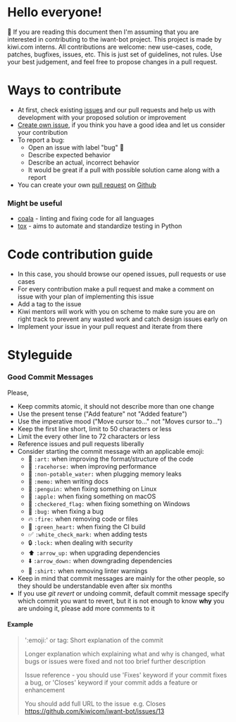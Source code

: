 # Hello everyone!

:star2: If you are reading this document then I'm assuming that you are interested in contributing to the iwant-bot project. This project is made by kiwi.com interns. All contributions are welcome: new use-cases, code, patches, bugfixes, issues, etc. 
This is just set of guidelines, not rules. Use your best judgement, and feel free to propose changes in a pull request.


# Ways to contribute

  - At first, check existing [issues](https://github.com/kiwicom/iwant-bot/issues) and our pull requests and help us with development with your proposed solution or improvement
  - [Create own issue](https://guides.github.com/features/issues/), if you think you have a good idea and let us consider your contribution
  - To report a bug:
      - Open an issue with label "bug" :bug:
      - Describe expected behavior
      - Describe an actual, incorrect behavior
      - It would be great if a pull with possible solution came along with a report
  - You can create your own [pull request](https://help.github.com/articles/creating-a-pull-request/) on [Github](https://github.com/kiwicom/iwant-bot)
### 

### Might be useful

- [coala] - linting and fixing code for all languages
- [tox] - aims to automate and standardize testing in Python

# Code contribution guide
- In this case, you should browse our opened issues, pull requests or use cases
- For every contribution make a pull request and make a comment on issue with your plan of implementing this issue
- Add a tag to the issue 
- Kiwi mentors will work with you on scheme to make sure you are on right track to prevent any wasted work and catch design issues early on
- Implement your issue in your pull request and iterate from there

# Styleguide
### Good Commit Messages
Please,
- Keep commits atomic, it should not describe more than one change
- Use the present tense ("Add feature" not "Added feature")
- Use the imperative mood ("Move cursor to..." not "Moves cursor to...")
- Keep the first line short, limit to 50 characters or less
- Limit the every other line to 72 characters or less
- Reference issues and pull requests liberally
- Consider starting the commit message with an applicable emoji:
    * :art: `:art:` when improving the format/structure of the code
    * :racehorse: `:racehorse:` when improving performance
    * :non-potable_water: `:non-potable_water:` when plugging memory leaks
    * :memo: `:memo:` when writing docs
    * :penguin: `:penguin:` when fixing something on Linux
    * :apple: `:apple:` when fixing something on macOS
    * :checkered_flag: `:checkered_flag:` when fixing something on Windows
    * :bug: `:bug:` when fixing a bug
    * :fire: `:fire:` when removing code or files
    * :green_heart: `:green_heart:` when fixing the CI build
    * :white_check_mark: `:white_check_mark:` when adding tests
    * :lock: `:lock:` when dealing with security
    * :arrow_up: `:arrow_up:` when upgrading dependencies
    * :arrow_down: `:arrow_down:` when downgrading dependencies
    * :shirt: `:shirt:` when removing linter warnings
- Keep in mind that commit messages are mainly for the other people, so they should be understandable even after six months
- If you use _git revert_ or undoing commit, default commit message specify which commit you want to revert, but it is not enough to know __why__ you are undoing it, please add more comments to it
#### Example
> ':emoji:' or tag: Short explanation of the commit
>
> Longer explanation which explaining what and why is changed, what bugs or issues were fixed and not too brief further description
> 
> Issue reference - you should use 'Fixes' keyword if your commit fixes a bug, or 'Closes' keyword if your commit 
> adds a feature or enhancement
>
>You should add full URL to the issue  e.g. Closes https://github.com/kiwicom/iwant-bot/issues/13

 [coala]: <https://coala.io/#!/home>
 [circle CI]: <https://circleci.com>
 [tox]: <https://tox.readthedocs.io/en/latest/>

